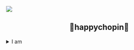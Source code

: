 <!--
**Iamnotegoist/Iamnotegoist** is a ✨ _special_ ✨ repository because its `README.md` (this file) appears on your GitHub profile.

Here are some ideas to get you started:

- 🔭 I’m currently working on ...
- 🌱 I’m currently learning ...
- 👯 I’m looking to collaborate on ...
- 🤔 I’m looking for help with ...
- 💬 Ask me about ...
- 📫 How to reach me: ...
- 😄 Pronouns: ...
- ⚡ Fun fact: ...
-->

<img src="https://capsule-render.vercel.app/api?type=wave&color=0%:'EEFF00',100%:'a82da8'&height=100&section=header&fontSize=90" />

<div align="center">
  
  ## 🐶happychopin🐶
  
</div>

<details>
<summary>I am</summary>
<div markdown="1">
  
- Computer engineering & electronic engineering major at HGU
- Certificates acquired
  - Engineer Electricity
  - Engineer Electricity Work
  - Korean History Test (1급 / ~~애국자~~)
- Certificate in preparation
  - Engineer Information Processing(~~이걸 먼저 딸걸.. 24년 1회차 준비중..~~)
- timeline
  - 2023.01 ~ 2023.06 : kt ds university 웹 개발 교육 이수
  - 2023.06 ~ : 모 중소기업에서 개발중

</div>
</details>

## 
